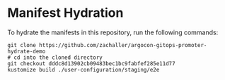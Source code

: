 # Manifest Hydration

To hydrate the manifests in this repository, run the following commands:

```shell
git clone https://github.com/zachaller/argocon-gitops-promoter-hydrate-demo
# cd into the cloned directory
git checkout dddc8d13902cb09483bec1bc9fabfef285e11d77
kustomize build ./user-configuration/staging/e2e
```
